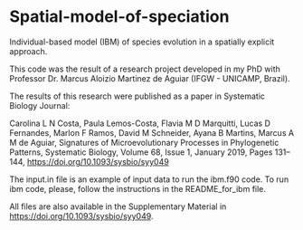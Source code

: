 # Spatial-model-of-speciation

Individual-based model (IBM) of species evolution in a spatially explicit approach.

This code was the result of a research project developed in my PhD with Professor Dr. Marcus Aloizio Martinez de Aguiar (IFGW - UNICAMP, Brazil).

The results of this research were published as a paper in Systematic Biology Journal: 

Carolina L N Costa, Paula Lemos-Costa, Flavia M D Marquitti, Lucas D Fernandes, Marlon F Ramos, David M Schneider, Ayana B Martins, Marcus A M de Aguiar, Signatures of Microevolutionary Processes in Phylogenetic Patterns, Systematic Biology, Volume 68, Issue 1, January 2019, Pages 131–144, https://doi.org/10.1093/sysbio/syy049

The input.in file is an example of input data to run the ibm.f90 code. To run ibm code, please, follow the instructions in the README_for_ibm file.

All files are also available in the Supplementary Material in https://doi.org/10.1093/sysbio/syy049.

